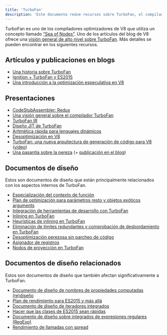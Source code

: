 ```yaml
---
title: 'TurboFan'
description: 'Este documento reúne recursos sobre TurboFan, el compilador optimizador de V8.'
---
```

TurboFan es uno de los compiladores optimizadores de V8 que utiliza un concepto llamado [“Sea of Nodes”](https://darksi.de/d.sea-of-nodes/). Uno de los artículos del blog de V8 ofrece una [visión general de alto nivel sobre TurboFan](/blog/turbofan-jit). Más detalles se pueden encontrar en los siguientes recursos.

## Artículos y publicaciones en blogs

- [Una historia sobre TurboFan](https://benediktmeurer.de/2017/03/01/v8-behind-the-scenes-february-edition)
- [Ignition + TurboFan y ES2015](https://benediktmeurer.de/2016/11/25/v8-behind-the-scenes-november-edition)
- [Una introducción a la optimización especulativa en V8](https://ponyfoo.com/articles/an-introduction-to-speculative-optimization-in-v8)

## Presentaciones

- [CodeStubAssembler: Redux](https://docs.google.com/presentation/d/1u6bsgRBqyVY3RddMfF1ZaJ1hWmqHZiVMuPRw_iKpHlY)
- [Una visión general sobre el compilador TurboFan](https://docs.google.com/presentation/d/1H1lLsbclvzyOF3IUR05ZUaZcqDxo7_-8f4yJoxdMooU/edit)
- [TurboFan IR](https://docs.google.com/presentation/d/1Z9iIHojKDrXvZ27gRX51UxHD-bKf1QcPzSijntpMJBM)
- [Diseño JIT de TurboFan](https://docs.google.com/presentation/d/1sOEF4MlF7LeO7uq-uThJSulJlTh--wgLeaVibsbb3tc)
- [Aritmética rápida para lenguajes dinámicos](https://docs.google.com/a/google.com/presentation/d/1wZVIqJMODGFYggueQySdiA3tUYuHNMcyp_PndgXsO1Y)
- [Desoptimización en V8](https://docs.google.com/presentation/d/1Z6oCocRASCfTqGq1GCo1jbULDGS-w-nzxkbVF7Up0u0)
- [TurboFan: una nueva arquitectura de generación de código para V8](https://docs.google.com/presentation/d/1_eLlVzcj94_G4r9j9d_Lj5HRKFnq6jgpuPJtnmIBs88) ([video](https://www.youtube.com/watch?v=M1FBosB5tjM))
- [Una pasantía sobre la pereza](https://docs.google.com/presentation/d/1AVu1wiz6Deyz1MDlhzOWZDRn6g_iFkcqsGce1F23i-M) (+ [publicación en el blog](/blog/lazy-unlinking))

## Documentos de diseño

Estos son documentos de diseño que están principalmente relacionados con los aspectos internos de TurboFan.

- [Especialización del contexto de función](https://docs.google.com/document/d/1CJbBtqzKmQxM1Mo4xU0ENA7KXqb1YzI6HQU8qESZ9Ic)
- [Plan de optimización para parámetros resto y objetos exóticos arguments](https://docs.google.com/document/d/1DvDx3Xursn1ViV5k4rT4KB8HBfBb2GdUy3wzNfJWcKM)
- [Integración de herramientas de desarrollo con TurboFan](https://docs.google.com/document/d/1zl0IA7dbPffvPPkaCmLVPttq4BYIfAe2Qy8sapkYgRE)
- [Inlining en TurboFan](https://docs.google.com/document/d/1l-oZOW3uU4kSAHccaMuUMl_RCwuQC526s0hcNVeAM1E)
- [Heurísticas de inlining en TurboFan](https://docs.google.com/document/d/1VoYBhpDhJC4VlqMXCKvae-8IGuheBGxy32EOgC2LnT8)
- [Eliminación de límites redundantes y comprobación de desbordamiento en TurboFan](https://docs.google.com/document/d/1R7-BIUnIKFzqki0jR4SfEZb3XmLafa04DLDrqhxgZ9U)
- [Desoptimización perezosa sin parcheo de código](https://docs.google.com/document/d/1ELgd71B6iBaU6UmZ_lvwxf_OrYYnv0e4nuzZpK05-pg)
- [Asignador de registros](https://docs.google.com/document/d/1aeUugkWCF1biPB4tTZ2KT3mmRSDV785yWZhwzlJe5xY)
- [Nodos de proyección en TurboFan](https://docs.google.com/document/d/1C9P8T98P1T_r2ymuUFz2jFWLUL7gbb6FnAaRjabuOMY/edit)

## Documentos de diseño relacionados

Estos son documentos de diseño que también afectan significativamente a TurboFan.

- [Documento de diseño de nombres de propiedades computadas (re)diseño](https://docs.google.com/document/d/1eH1R6_C3lRrLtXKw0jNqAsqJ3cBecrqqvfRzLpfq7VE)
- [Plan de rendimiento para ES2015 y más allá](https://docs.google.com/document/d/1EA9EbfnydAmmU_lM8R_uEMQ-U_v4l9zulePSBkeYWmY)
- [Documento de diseño de iteradores integrados](https://docs.google.com/document/d/13z1fvRVpe_oEroplXEEX0a3WK94fhXorHjcOMsDmR-8)
- [Hacer que las clases de ES2015 sean rápidas](https://docs.google.com/document/d/1iCdbXuGVV8BK750wmP32eF4sCrnZ8y3Qlz0JiaLh9j8)
- [Documento de diseño sobre integrados de expresiones regulares (RegExp)](https://docs.google.com/document/d/1MuqFjsfaRPL2ZqzVoeMRqtcAmcJSwmHljTbRIctVVUk)
- [Rendimiento de llamadas con spread](https://docs.google.com/document/d/1DWPizOSKqHhSJ7bdEI0HIVnner84xToEKUYqgXm3g30)
